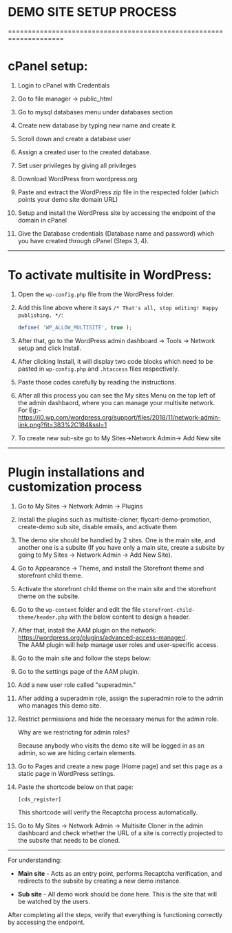 # DEMO SITE SETUP PROCESS
====================================================================
# cPanel setup:
1. Login to cPanel with Credentials

2. Go to file manager -> public_html

3. Go to mysql databases menu under databases section

4. Create new database by typing new name and create it.

5. Scroll down and create a database user 

6. Assign a created user to the created database.

7. Set user privileges by giving all privileges

8. Download WordPress from wordpress.org

9. Paste and extract the WordPress zip file in the respected folder (which points your demo site domain URL)

10. Setup and install the WordPress site by accessing the endpoint of the domain in cPanel

11. Give the Database credentials (Database name and password) which you have created through cPanel (Steps 3, 4).

---

# To activate multisite in WordPress:
1. Open the `wp-config.php` file from the WordPress folder.
2. Add this line above where it says `/* That's all, stop editing! Happy publishing. */`:

    ```php
    define( 'WP_ALLOW_MULTISITE', true );
    ```

3. After that, go to the WordPress admin dashboard -> Tools -> Network setup and click Install.
4. After clicking Install, it will display two code blocks which need to be pasted in `wp-config.php` and `.htaccess` files respectively.
5. Paste those codes carefully by reading the instructions.
6. After all this process you can see the My sites Menu on the top left of the admin dashbaord, where you can manage your multisite network.
   For Eg:-
   https://i0.wp.com/wordpress.org/support/files/2018/11/network-admin-link.png?fit=383%2C184&ssl=1
7. To create new sub-site go to My Sites->Network Admin-> Add New site

---
# Plugin installations and customization process

1. Go to My Sites -> Network Admin -> Plugins

2. Install the plugins such as multisite-cloner, flycart-demo-promotion, create-demo sub site, disable emails, and activate them

3. The demo site should be handled by 2 sites. One is the main site, and another one is a subsite (If you have only a main site, create a subsite by going to My Sites -> Network Admin -> Add New Site).

4. Go to Appearance -> Theme, and install the Storefront theme and storefront child theme.

5. Activate the storefront child theme on the main site and the storefront theme on the subsite.

6. Go to the `wp-content` folder and edit the file `storefront-child-theme/header.php` with the below content to design a header.

7. After that, install the AAM plugin on the network: https://wordpress.org/plugins/advanced-access-manager/.  
   The AAM plugin will help manage user roles and user-specific access.

8. Go to the main site and follow the steps below:

9. Go to the settings page of the AAM plugin.

10. Add a new user role called "superadmin."

11. After adding a superadmin role, assign the superadmin role to the admin who manages this demo site.

12. Restrict permissions and hide the necessary menus for the admin role.

    Why are we restricting for admin roles?

    Because anybody who visits the demo site will be logged in as an admin, so we are hiding certain elements.

13. Go to Pages and create a new page (Home page) and set this page as a static page in WordPress settings.

14. Paste the shortcode below on that page:

    ```
    [cds_register]
    ```
    This shortcode will verify the Recaptcha process automatically.

15. Go to My Sites -> Network Admin -> Multisite Cloner in the admin dashboard and check whether the URL of a site is correctly projected to the subsite that needs to be cloned.

---

For understanding:  

- **Main site** - Acts as an entry point, performs Recaptcha verification, and redirects to the subsite by creating a new demo instance.

- **Sub site** - All demo work should be done here. This is the site that will be watched by the users.

After completing all the steps, verify that everything is functioning correctly by accessing the endpoint.


